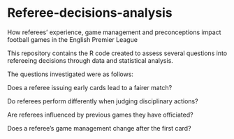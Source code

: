# Referee-decisions-analysis
How referees’ experience, game
management and preconceptions impact
football games in the English Premier
League

This repository contains the R code created to assess several questions into refereeing decisions through data and statistical analysis.

The questions investigated were as follows:

Does a referee issuing early cards lead to a fairer match?

Do referees perform differently when judging disciplinary actions?

Are referees influenced by previous games they have officiated?

Does a referee’s game management change after the first card?
